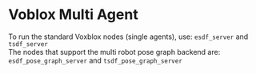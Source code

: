 # Voblox Multi Agent
To run the standard Voxblox nodes (single agents), use: `esdf_server` and `tsdf_server`  
The nodes that support the multi robot pose graph backend are: `esdf_pose_graph_server` and `tsdf_pose_graph_server`
